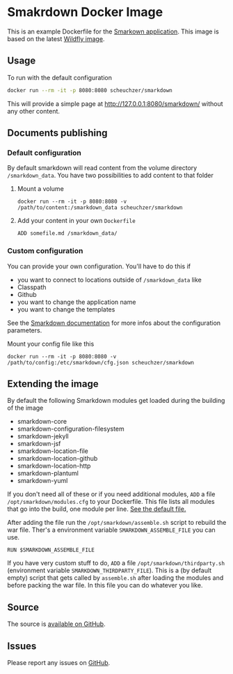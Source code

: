# Smakrdown Docker Image

This is an example Dockerfile for the [Smarkown application](https://github.com/scheuchzer/smarkdown). This image is based on the latest [Wildfly image](https://github.com/JBoss-Dockerfiles/wildfly).

## Usage

To run with the default configuration

```bash
docker run --rm -it -p 8080:8080 scheuchzer/smarkdown
```

This will provide a simple page at http://127.0.0.1:8080/smarkdown/ without any other content.

## Documents publishing

### Default configuration

By default smarkdown will read content from the volume directory `/smarkdown_data`. You have two possibilities to add content to that folder

1. Mount a volume
	```
	docker run --rm -it -p 8080:8080 -v /path/to/content:/smarkdown_data scheuchzer/smarkdown
	```
2. Add your content in your own `Dockerfile`
	```
	ADD somefile.md /smarkdown_data/
	```

### Custom configuration

You can provide your own configuration. You'll have to do this if

- you want to connect to locations outside of `/smarkdown_data` like
 - Classpath
 - Github
- you want to change the application name
- you want to change the templates

See the [Smarkdown documentation](http://smarkdown.java-adventures.com/smarkdown/configuration.html) for more infos about the configuration parameters.

Mount your config file like this
```
docker run --rm -it -p 8080:8080 -v /path/to/config:/etc/smarkdown/cfg.json scheuchzer/smarkdown
```

## Extending the image

By default the following Smarkdown modules get loaded during the building of the image

- smarkdown-core
- smarkdown-configuration-filesystem
- smarkdown-jekyll
- smarkdown-jsf
- smarkdown-location-file
- smarkdown-location-github
- smarkdown-location-http
- smarkdown-plantuml
- smarkdown-yuml

If you don't need all of these or if you need additional modules, `ADD` a file `/opt/smarkdown/modules.cfg` to your Dockerfile. This file lists all modules that go into the build, one module per line. [See the default file.](https://github.com/scheuchzer/smarkdown-docker/modules.cfg)

After adding the file run the `/opt/smarkdown/assemble.sh` script to rebuild the war file. Ther's a environment variable `SMARKDOWN_ASSEMBLE_FILE` you can use.

```
RUN $SMARKDOWN_ASSEMBLE_FILE 
```

If you have very custom stuff to do, `ADD` a file `/opt/smarkdown/thirdparty.sh` (environment variable `SMARKDOWN_THIRDPARTY_FILE`). This is a (by default empty) script that gets called by `assemble.sh` after loading the modules and before packing the war file. In this file you can do whatever you like. 

## Source

The source is [available on GitHub](https://github.com/scheuchzer/smarkdown-docker).

## Issues

Please report any issues on [GitHub](https://github.com/scheuchzer/smarkdown-docker/issues).